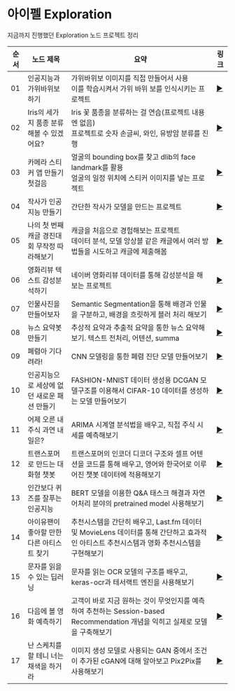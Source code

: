 # 아이펠 Exploration
지금까지 진행했던 Exploration 노드 프로젝트 정리

순서 | 노드 제목 | 요약 | 링크 
---|---|---|---|
  01 | 인공지능과 가위바위보하기 | 가위바위보 이미지를 직접 만들어서 사용</br>이를 학습시켜서 가위 바위 보를 인식시키는 프로젝트 | [▶](https://github.com/phthys/aiffel/blob/main/%5BE-01%5DRockScissorPaper.ipynb)
  02 | Iris의 세가지 품종 분류해볼 수 있겠어요? | Iris 꽃 품종을 분류하는 걸 연습(프로젝트 내용엔 없음)</br>프로젝트로 숫자 손글씨, 와인, 유방암 분류를 진행 | [▶](https://github.com/phthys/aiffel/blob/main/%5BE-02%5DDigitsWineBreastCancer.ipynb)
03 | 카메라 스티커 앱 만들기 첫걸음 | 얼굴의 bounding box를 찾고 dlib의 face landmark를 활용</br>얼굴의 일정 위치에 스티커 이미지를 넣는 프로젝트 | [▶](https://github.com/phthys/aiffel/blob/main/%5BE-03%5DCameraFaceSticker.ipynb)
04 | 작사가 인공지능 만들기 | 간단한 작사가 모델을 만드는 프로젝트 | [▶](https://github.com/phthys/aiffel/blob/main/%5BE-04%5DLyricistAi.ipynb)
05 | 나의 첫 번째 캐글 경진대회 무작정 따라해보기 | 캐글을 처음으로 경험해보는 프로젝트</br>데이터 분석, 모델 앙상블 같은 캐글에서  여러 방법들을 시도하고 캐글에 제출해봄 | [▶](https://github.com/phthys/aiffel/blob/main/%5BE-05%5DKaggleExplore.ipynb)
06 | 영화리뷰 텍스트 감성분석하기 | 네이버 영화리뷰 데이터를 통해 감성분석을 해보는 프로젝트 | [▶](https://github.com/phthys/aiffel/blob/main/%5BE-06%5DNaverMovieReviewSentionalClassification.ipynb)
07 | 인물사진을 만들어보자 | Semantic Segmentation을 통해 배경과 인물을 구분하고, 배경을 흐릿하게 블러 처리 해보기 | [▶](https://github.com/phthys/aiffel/blob/main/%5BE-07%5DImageSegmantationBlurPic.ipynb) |
08 | 뉴스 요약봇 만들기 | 추상적 요약과 추출적 요약을 통한 뉴스 요약해보기. 텍스트 전처리, 어텐션, summa | [▶](https://github.com/phthys/aiffel/blob/main/%5BE-08%5DNewsTextSummarization.ipynb) |
09 | 폐렴아 기다려라! | CNN 모델링을 통한 폐렴 진단 모델 만들어보기 | [▶](https://github.com/phthys/aiffel/blob/main/%5BE-09%5DPneumoniaDiagnose.ipynb) |
10 | 인공지능으로 세상에 없던 새로운 패션 만들기 |  FASHION-MNIST 데이터 생성용 DCGAN 모델구조를 이용해서 CIFAR-10 데이터를 생성하는 모델 만들어보기 | [▶](https://github.com/phthys/aiffel/blob/main/%5BE-10%5DDcganCifar10.ipynb) |
11 | 어제 오른 내 주식 과연 내일은? | ARIMA 시계열 분석법을 배우고, 직접 주식 시세를 예측해보기 | [▶](https://github.com/phthys/aiffel/blob/main/%5BE-11%5DStockPrediction.ipynb) |
12 | 트랜스포머로 만드는 대화형 챗봇 | 트랜스포머의 인코더 디코더 구조와 셀프 어텐션을 코드를 통해 배우고, 영어와 한국어로 이루어진 챗봇 데이터에 적용해보기 | [▶](https://github.com/phthys/aiffel/blob/main/%5BE-12%5DTransformerChatbotKorean.ipynb) |
13 | 인간보다 퀴즈를 잘푸는 인공지능 | BERT 모델을 이용한 Q&A 태스크 해결과 자연어처리 분야의 pretrained model 사용해보기 | [▶](https://github.com/phthys/aiffel/blob/main/%5BE-13%5DKorQuAD_BERT_Quiz.ipynb) |
14 | 아이유팬이 좋아할 만한 다른 아티스트 찾기 | 추천시스템을 간단히 배우고, Last.fm 데이터 및 MovieLens 데이터를 통해 간단하고 효과적인 아티스트 추천시스템과 영화 추천시스템을 구현해보기 | [▶](https://github.com/phthys/aiffel/blob/main/%5BE-14%5DRecommendationMovie.ipynb) |
15 | 문자를 읽을 수 있는 딥러닝 | 문자를 읽는 OCR 모델의 구조를 배우고, keras-ocr과 테서랙트 엔진을 사용해보기 | [▶](https://github.com/phthys/aiffel/blob/main/%5BE-15%5DOcr.ipynb) |
16 | 다음에 볼 영화 예측하기 | 고객이 바로 지금 원하는 것이 무엇인지를 예측하여 추천하는 Session-based Recommendation 개념을 익히고 실제로 모델을 구축해보기 | [▶](https://github.com/phthys/aiffel/blob/main/%5BE-16%5DMovielensSBR.ipynb) |
17 | 난 스케치를 할 테니 너는 채색을 하거라 | 이미지 생성 모델로 사용되는 GAN 중에서 조건이 추가된 cGAN에 대해 알아보고 Pix2Pix를 사용해보기 | [▶](https://github.com/phthys/aiffel/blob/main/%5BE-17%5DSegmentationMapRoad.ipynb) |
